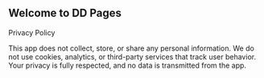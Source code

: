 ## Welcome to DD Pages

Privacy Policy

This app does not collect, store, or share any personal information. We do not use cookies, analytics, or third-party services that track user behavior. Your privacy is fully respected, and no data is transmitted from the app.

